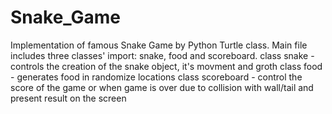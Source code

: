 # Snake_Game
Implementation of famous Snake Game by Python Turtle class. 
Main file includes three classes' import: snake, food and scoreboard.
class snake - controls the creation of the snake object, it's movment and groth
class food - generates food in randomize locations 
class scoreboard - control the score of the game or when game is over due to collision with wall/tail and present result on the screen

